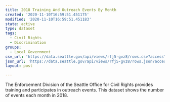 ```yaml
---
title: 2018 Training And Outreach Events By Month
created: '2020-11-10T16:59:51.451175'
modified: '2020-11-10T16:59:51.451183'
state: active
type: dataset
tags:
  - Civil Rights
  - Discrimination
groups:
  - Local Government
csv_url: 'https://data.seattle.gov/api/views/rfj5-gvz8/rows.csv?accessType=DOWNLOAD'
json_url: 'https://data.seattle.gov/api/views/rfj5-gvz8/rows.json?accessType=DOWNLOAD'
layout: post

---
```

The Enforcement Division of the Seattle Office for Civil Rights provides training and participates in outreach events. This dataset shows the number of events each month in 2018.
